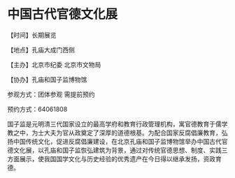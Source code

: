 # 中国古代官德文化展

【时间】长期展览

【地点】孔庙大成门西侧

【主办】北京市纪委 北京市文物局

【协办】孔庙和国子监博物馆

参观方式：团体参观 需提前预约

预约方式：64061808

国子监是元明清三代国家设立的最高学府和教育行政管理机构，寓官德教育于儒学教之中，为士大夫为官从政奠定了深厚的道德根基。为配合国家反腐倡廉教育，弘扬中国传统文化，促进反腐倡廉建设，在北京孔庙和国子监博物馆举办中国古代官德文化展，以孔庙和国子监恢弘建筑为背景，通过对传统官德思想、制度、实践三方面展示，使我国国学文化与历史经验的优秀遗产在今日得以继承发扬，资政育德。